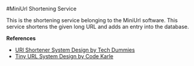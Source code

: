 #MiniUrl Shortening Service

This is the shortening service belonging to the MiniUrl software. This service shortens the given long URL and adds an entry into the database.

**References**
* [URl Shortener System Design by Tech Dummies](https://youtu.be/JQDHz72OA3c?si=hI53oZgatmm-ucja)
* [Tiny URL System Design by Code Karle](https://youtu.be/AVztRY77xxA?si=gLal0r4cArJcFfoi)